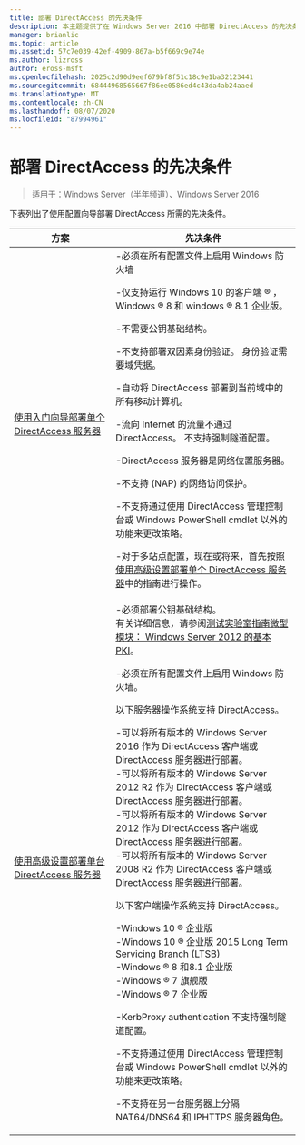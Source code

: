 ```yaml
---
title: 部署 DirectAccess 的先决条件
description: 本主题提供了在 Windows Server 2016 中部署 DirectAccess 的先决条件。
manager: brianlic
ms.topic: article
ms.assetid: 57c7e039-42ef-4909-867a-b5f669c9e74e
ms.author: lizross
author: eross-msft
ms.openlocfilehash: 2025c2d90d9eef679bf8f51c18c9e1ba32123441
ms.sourcegitcommit: 68444968565667f86ee0586ed4c43da4ab24aaed
ms.translationtype: MT
ms.contentlocale: zh-CN
ms.lasthandoff: 08/07/2020
ms.locfileid: "87994961"
---
```

# <a name="prerequisites-for-deploying-directaccess"></a>部署 DirectAccess 的先决条件

>适用于：Windows Server（半年频道）、Windows Server 2016

下表列出了使用配置向导部署 DirectAccess 所需的先决条件。

|方案|先决条件|
|-|-|
|[使用入门向导部署单个 DirectAccess 服务器](../../remote-access/directaccess/single-server-wizard/Deploy-a-Single-DirectAccess-Server-Using-the-Getting-Started-Wizard.md)|-必须在所有配置文件上启用 Windows 防火墙<p>-仅支持运行 Windows 10 的客户端 &reg; ， <br />              Windows &reg; 8 和 windows &reg; 8.1 企业版。<p>-不需要公钥基础结构。<p>-不支持部署双因素身份验证。 身份验证需要域凭据。<p>-自动将 DirectAccess 部署到当前域中的所有移动计算机。<p>-流向 Internet 的流量不通过 DirectAccess。 不支持强制隧道配置。<p>-DirectAccess 服务器是网络位置服务器。<p>-不支持 (NAP) 的网络访问保护。<p>-不支持通过使用 DirectAccess 管理控制台或 Windows PowerShell cmdlet 以外的功能来更改策略。<p>-对于多站点配置，现在或将来，首先按照[使用高级设置部署单个 DirectAccess 服务器](../../remote-access/directaccess/single-server-advanced/Deploy-a-Single-DirectAccess-Server-with-Advanced-Settings.md)中的指南进行操作。|
|[使用高级设置部署单台 DirectAccess 服务器](../../remote-access/directaccess/single-server-advanced/Deploy-a-Single-DirectAccess-Server-with-Advanced-Settings.md)|-必须部署公钥基础结构。<br /> 有关详细信息，请参阅[测试实验室指南微型模块： Windows Server 2012 的基本 PKI](/answers/topics/windows-server-2012.html)。<p>-必须在所有配置文件上启用 Windows 防火墙。<p>以下服务器操作系统支持 DirectAccess。<p>-可以将所有版本的 Windows Server 2016 作为 DirectAccess 客户端或 DirectAccess 服务器进行部署。<br />-可以将所有版本的 Windows Server 2012 R2 作为 DirectAccess 客户端或 DirectAccess 服务器进行部署。<br />-可以将所有版本的 Windows Server 2012 作为 DirectAccess 客户端或 DirectAccess 服务器进行部署。<br />-可以将所有版本的 Windows Server 2008 R2 作为 DirectAccess 客户端或 DirectAccess 服务器进行部署。<p>以下客户端操作系统支持 DirectAccess。<p>-Windows 10 &reg; 企业版<br />-Windows 10 &reg; 企业版 2015 Long Term Servicing Branch (LTSB) <br />-Windows &reg; 8 和8.1 企业版<br />-Windows &reg; 7 旗舰版<br />-Windows &reg; 7 企业版<p>-KerbProxy authentication 不支持强制隧道配置。<p>-不支持通过使用 DirectAccess 管理控制台或 Windows PowerShell cmdlet 以外的功能来更改策略。<p>-不支持在另一台服务器上分隔 NAT64/DNS64 和 IPHTTPS 服务器角色。|